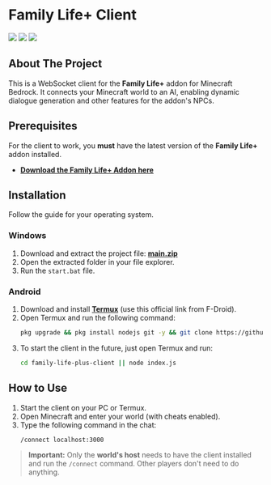 # Family Life+ Client

[![](https://cdn.jsdelivr.net/npm/@intergrav/devins-badges@3/assets/cozy/social/discord-plural_vector.svg)](https://discord.com/invite/HAS99pEwJ4) [![](https://cdn.jsdelivr.net/npm/@intergrav/devins-badges@3.2.0/assets/cozy/social/youtube-singular_vector.svg)](https://m.youtube.com/channel/UCrq1E1rJEaYDXeU1qXk9OaQ) [![](https://cdn.jsdelivr.net/npm/@intergrav/devins-badges@3.2.0/assets/cozy/social/twitter-singular_vector.svg)](https://x.com/sunrise_studioo)

## About The Project

This is a WebSocket client for the **Family Life+** addon for Minecraft Bedrock. It connects your Minecraft world to an AI, enabling dynamic dialogue generation and other features for the addon's NPCs.

## Prerequisites

For the client to work, you **must** have the latest version of the **Family Life+** addon installed.

- **[Download the Family Life+ Addon here](https://www.curseforge.com/minecraft-bedrock/addons/family-life-plus)**

## Installation

Follow the guide for your operating system.

### Windows

1.  Download and extract the project file: **[main.zip](https://github.com/pedrodenovo/family-life-plus-client/archive/refs/heads/main.zip)**
2.  Open the extracted folder in your file explorer.
3.  Run the `start.bat` file.

### Android

1.  Download and install **[Termux](https://f-droid.org/en/packages/com.termux/)** (use this official link from F-Droid).
2.  Open Termux and run the following command:
    ```bash
    pkg upgrade && pkg install nodejs git -y && git clone https://github.com/pedrodenovo/family-life-plus-client && cd family-life-plus-client && npm install
    ```
3.  To start the client in the future, just open Termux and run:
    ```bash
    cd family-life-plus-client || node index.js
    ```

## How to Use

1.  Start the client on your PC or Termux.
2.  Open Minecraft and enter your world (with cheats enabled).
3.  Type the following command in the chat:
    ```
    /connect localhost:3000
    ```

> **Important:** Only the **world's host** needs to have the client installed and run the `/connect` command. Other players don't need to do anything.

